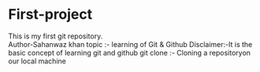 # First-project
This is my first git repository.
<br>
Author-Sahanwaz khan
topic :- learning of Git & Github
Disclaimer:-It is the basic concept of learning git and github
git clone :- Cloning a repositoryon our local machine
<!-- git status  :- to display the state of the code -->
<!-- cd(change directory):- means going/inside to that folder -->
<!-- ls :- list files(it shows us files inside the folder) -->
<!-- ls-a :- it shows all files including hidden files-->
<!-- untracked : new files that git doesn't yet track -->
<!-- modified : means changed & unmodified means unchanged-->
<!-- Staged : file is ready to be committed -->
<!-- git add <file name>: adds new or changed files in your working directory to the git staging area. -->
<!-- commit : it is the record of change, e.g : git commit -m "some massages" -->
<!-- if we want to add html file then we write git add index.html
